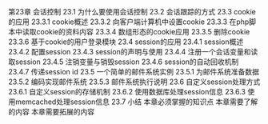 第23章 会话控制
23.1 为什么要使用会话控制
23.2 会话跟踪的方式
23.3 cookie的应用
23.3.1 cookie概述
23.3.2 向客户端计算机中设置cookie
23.3.3 在php脚本中读取cookie的资料内容
23.3.4 数组形态的cookie应用
23.3.5 删除cookie
23.3.6 基于cookie的用户登录模块
23.4 session的应用
23.4.1 session概述
23.4.2 配置session
23.4.3 session的声明与使用
23.4.4 注册一个会话变量和读取session
23.4.5 注销变量与销毁session
23.4.6 session的自动回收机制
23.4.7 传递session id
23.5 一个简单的邮件系统实例
23.5.1 为邮件系统准备数据
23.5.2 编码实现邮件系统
23.5.3 邮件系统执行说明
23.6 自定义session处理方式
23.6.1 自定义session的存储机制
23.6.2 使用数据库处理session信息
23.6.3 使用memcached处理session信息
23.7 小结
本章必须掌握的知识点
本章需要了解的内容
本章需要拓展的内容